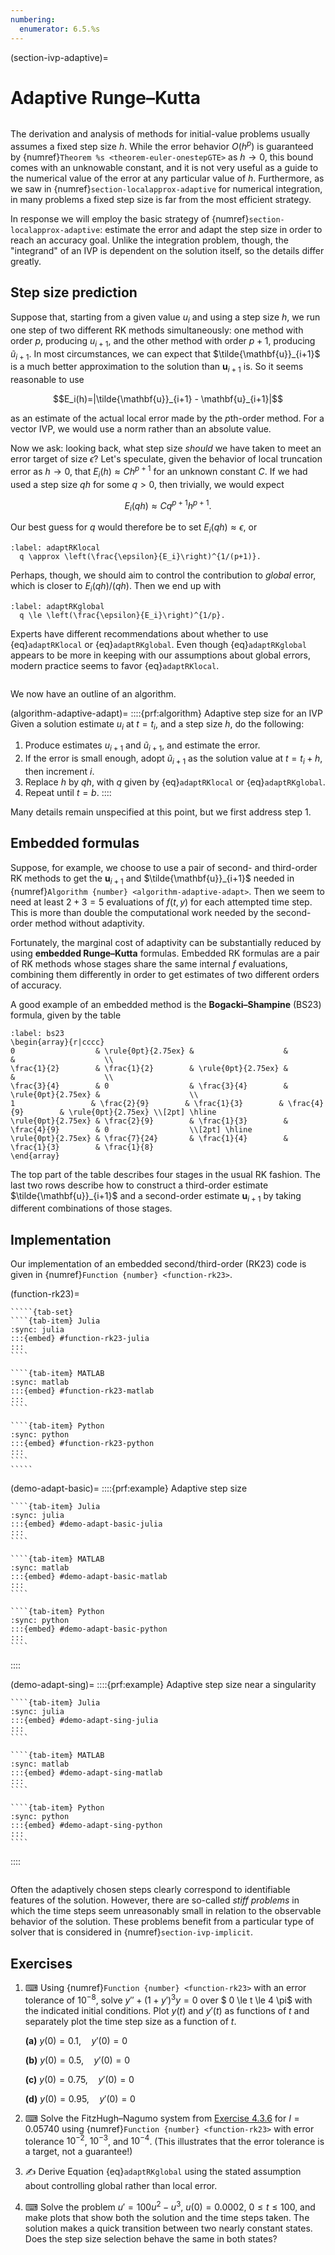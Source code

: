 ```yaml
---
numbering:
  enumerator: 6.5.%s
---
```

(section-ivp-adaptive)=
# Adaptive Runge–Kutta

```{index} Runge–Kutta method
```

The derivation and analysis of methods for initial-value problems usually assumes a fixed step size $h$. While the error behavior $O(h^p)$ is guaranteed by {numref}`Theorem %s <theorem-euler-onestepGTE>` as $h\rightarrow 0$, this bound comes with an unknowable constant, and it is not very useful as a guide to the numerical value of the error at any particular value of $h$. Furthermore, as we saw in {numref}`section-localapprox-adaptive` for numerical integration, in many problems a fixed step size is far from the most efficient strategy.

In response we will employ the basic strategy of {numref}`section-localapprox-adaptive`: estimate the error and adapt the step size in order to reach an accuracy goal. Unlike the integration problem, though, the "integrand" of an IVP is dependent on the solution itself, so the details differ greatly.
## Step size prediction

Suppose that, starting from a given value $u_i$ and using a step size $h$, we run one step of two different RK methods simultaneously: one method with order $p$, producing $u_{i+1}$, and the other method with order $p+1$, producing $\tilde{u}_{i+1}$. In most circumstances, we can expect that $\tilde{\mathbf{u}}_{i+1}$ is a much better approximation to the solution than $\mathbf{u}_{i+1}$ is. So it seems reasonable to use 

$$E_i(h)=|\tilde{\mathbf{u}}_{i+1} - \mathbf{u}_{i+1}|$$

as an estimate of the actual local error made by the $p$th-order method. For a vector IVP, we would use a norm rather than an absolute value.

<!-- If the goal is to keep global error less than some predetermined value, we could decide to accept the new solution value if $E_i$ small enough, and otherwise reject it.[^extrap]

[^extrap]: Even though the estimate $E_i$ is meant to go with the *less* accurate proposed value $\mathbf{u}_{i+1}$, it's hard to resist the temptation to keep the more accurate value instead, and this is common in practice. -->

Now we ask: looking back, what step size *should* we have taken to meet an error target of size $\epsilon$? Let's speculate, given the behavior of local truncation error as $h\rightarrow 0$, that $E_i(h)\approx C h^{p+1}$ for an unknown constant $C$. If we had used a step size $q h$ for some $q>0$, then trivially, we would expect 

$$E_i(qh)\approx C q^{p+1}h^{p+1}.$$ 

Our best guess for $q$ would therefore be to set $E_i(qh)\approx \epsilon$, or

```{math}
:label: adaptRKlocal
  q \approx \left(\frac{\epsilon}{E_i}\right)^{1/(p+1)}.
```

Perhaps, though, we should aim to control the contribution to *global* error, which is closer to $E_i(qh)/(q h)$. Then we end up with

```{math}
:label: adaptRKglobal
  q \le \left(\frac{\epsilon}{E_i}\right)^{1/p}.
```

Experts have different recommendations about whether to use {eq}`adaptRKlocal` or {eq}`adaptRKglobal`. Even though {eq}`adaptRKglobal` appears to be more in keeping with our assumptions about global errors, modern practice seems to favor {eq}`adaptRKlocal`.

```{index} adaptivity; in IVP solver
```

We now have an outline of an algorithm.

(algorithm-adaptive-adapt)=
::::{prf:algorithm} Adaptive step size for an IVP
Given a solution estimate $u_i$ at $t=t_i$, and a step size $h$, do the following:
1. Produce estimates ${u}_{i+1}$ and $\tilde{u}_{i+1}$, and estimate the error.
2. If the error is small enough, adopt $\tilde{u}_{i+1}$ as the solution value at $t=t_i+h$, then increment $i$.
3. Replace $h$ by $q h$, with $q$ given by {eq}`adaptRKlocal` or {eq}`adaptRKglobal`.
4. Repeat until $t=b$.
::::

Many details remain unspecified at this point, but we first address step 1.
## Embedded formulas

Suppose, for example, we choose to use a  pair of second- and third-order RK methods to get the $\mathbf{u}_{i+1}$ and $\tilde{\mathbf{u}}_{i+1}$ needed in {numref}`Algorithm {number} <algorithm-adaptive-adapt>`. Then we seem to need at least $2+3=5$ evaluations of $f(t,y)$ for each attempted time step. This is more than double the computational work needed by the second-order method without adaptivity. 

Fortunately, the marginal cost of adaptivity can be substantially reduced by using **embedded Runge–Kutta** formulas. Embedded RK formulas are a pair of RK methods whose stages share the same internal $f$ evaluations, combining them differently in order to get estimates of two different orders of accuracy.

A good example of an embedded method is the **Bogacki–Shampine** (BS23) formula, given by the table

```{math}
:label: bs23
\begin{array}{r|cccc}
0                  & \rule{0pt}{2.75ex} &                    &                    &                    \\
\frac{1}{2}        & \frac{1}{2}        & \rule{0pt}{2.75ex} &                    &                    \\
\frac{3}{4}        & 0                  & \frac{3}{4}        & \rule{0pt}{2.75ex} &                    \\
1                 & \frac{2}{9}        & \frac{1}{3}        & \frac{4}{9}        & \rule{0pt}{2.75ex} \\[2pt] \hline
\rule{0pt}{2.75ex} & \frac{2}{9}        & \frac{1}{3}        & \frac{4}{9}        & 0                  \\[2pt] \hline
\rule{0pt}{2.75ex} & \frac{7}{24}       & \frac{1}{4}        & \frac{1}{3}        & \frac{1}{8}
\end{array}
```

The top part of the table describes four stages in the usual RK fashion. The last two rows describe how to construct a third-order estimate $\tilde{\mathbf{u}}_{i+1}$ and a second-order estimate $\mathbf{u}_{i+1}$ by taking different combinations of those stages.

## Implementation

Our implementation of an embedded second/third-order (RK23) code is given in {numref}`Function {number} <function-rk23>`. 

(function-rk23)=
``````{prf:algorithm} rk23
`````{tab-set} 
````{tab-item} Julia
:sync: julia
:::{embed} #function-rk23-julia
:::
```` 

````{tab-item} MATLAB
:sync: matlab
:::{embed} #function-rk23-matlab
:::
```` 

````{tab-item} Python
:sync: python
:::{embed} #function-rk23-python
:::
````
`````
``````

(demo-adapt-basic)=
::::{prf:example} Adaptive step size
`````{tab-set} 
````{tab-item} Julia
:sync: julia
:::{embed} #demo-adapt-basic-julia
:::
```` 

````{tab-item} MATLAB
:sync: matlab
:::{embed} #demo-adapt-basic-matlab
:::
```` 

````{tab-item} Python
:sync: python
:::{embed} #demo-adapt-basic-python
:::
```` 
`````
::::

(demo-adapt-sing)=
::::{prf:example} Adaptive step size near a singularity
`````{tab-set} 
````{tab-item} Julia
:sync: julia
:::{embed} #demo-adapt-sing-julia
:::
```` 

````{tab-item} MATLAB
:sync: matlab
:::{embed} #demo-adapt-sing-matlab
:::
```` 

````{tab-item} Python
:sync: python
:::{embed} #demo-adapt-sing-python
:::
```` 
`````
::::



```{index} stiff differential equation
```

Often the adaptively chosen steps clearly correspond to identifiable features of the solution. However, there are so-called *stiff problems* in which the time steps seem unreasonably small in relation to the observable behavior of the solution. These problems benefit from a particular type of solver that is considered in {numref}`section-ivp-implicit`.

## Exercises

1. ⌨ Using {numref}`Function {number} <function-rk23>` with an error tolerance of $10^{-8}$, solve $y'' +(1+y')^3 y = 0$ over $ 0 \le t \le 4 \pi$ with the indicated initial conditions. Plot $y(t)$ and $y'(t)$ as functions of $t$ and separately plot the time step size as a function of $t$.

    **(a)** $y(0) = 0.1, \quad y'(0) = 0$

    **(b)** $y(0) = 0.5, \quad y'(0) = 0$

    **(c)** $y(0) = 0.75, \quad y'(0) = 0$

    **(d)** $y(0) = 0.95, \quad y'(0) = 0$

2. ⌨ Solve the FitzHugh–Nagumo system from [Exercise 4.3.6](#problem-systems-fitznag) for $I=0.05740$ using {numref}`Function {number} <function-rk23>` with error tolerance $10^{-2}$, $10^{-3}$, and $10^{-4}$. (This illustrates that the error tolerance is a target, not a guarantee!)

3. ✍ Derive Equation {eq}`adaptRKglobal` using the stated assumption about controlling global rather than local error.

4. ⌨ Solve the problem $u'=100u^2-u^3$, $u(0)=0.0002$, $0\le t \le 100$, and make plots that show both the solution and the time steps taken. The solution makes a quick transition between two nearly constant states. Does the step size selection behave the same in both states?

